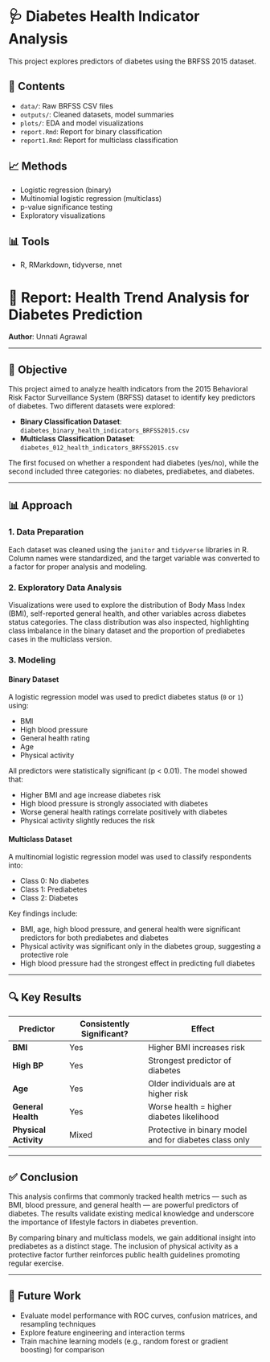 # 🩺 Diabetes Health Indicator Analysis

This project explores predictors of diabetes using the BRFSS 2015 dataset.

## 📂 Contents

- `data/`: Raw BRFSS CSV files
- `outputs/`: Cleaned datasets, model summaries
- `plots/`: EDA and model visualizations
- `report.Rmd`: Report for binary classification
- `report1.Rmd`: Report for multiclass classification

## 📈 Methods

- Logistic regression (binary)
- Multinomial logistic regression (multiclass)
- p-value significance testing
- Exploratory visualizations

## 📊 Tools

- R, RMarkdown, tidyverse, nnet
# 📄 Report: Health Trend Analysis for Diabetes Prediction

**Author**: Unnati Agrawal  

---

## 🧭 Objective

This project aimed to analyze health indicators from the 2015 Behavioral Risk Factor Surveillance System (BRFSS) dataset to identify key predictors of diabetes. Two different datasets were explored:

- **Binary Classification Dataset**: `diabetes_binary_health_indicators_BRFSS2015.csv`  
- **Multiclass Classification Dataset**: `diabetes_012_health_indicators_BRFSS2015.csv`  

The first focused on whether a respondent had diabetes (yes/no), while the second included three categories: no diabetes, prediabetes, and diabetes.

---

## 📊 Approach

### 1. Data Preparation  
Each dataset was cleaned using the `janitor` and `tidyverse` libraries in R. Column names were standardized, and the target variable was converted to a factor for proper analysis and modeling.

### 2. Exploratory Data Analysis  
Visualizations were used to explore the distribution of Body Mass Index (BMI), self-reported general health, and other variables across diabetes status categories. The class distribution was also inspected, highlighting class imbalance in the binary dataset and the proportion of prediabetes cases in the multiclass version.

### 3. Modeling

#### Binary Dataset  
A logistic regression model was used to predict diabetes status (`0` or `1`) using:

- BMI  
- High blood pressure  
- General health rating  
- Age  
- Physical activity  

All predictors were statistically significant (p < 0.01). The model showed that:

- Higher BMI and age increase diabetes risk  
- High blood pressure is strongly associated with diabetes  
- Worse general health ratings correlate positively with diabetes  
- Physical activity slightly reduces the risk  

#### Multiclass Dataset  
A multinomial logistic regression model was used to classify respondents into:

- Class 0: No diabetes  
- Class 1: Prediabetes  
- Class 2: Diabetes  

Key findings include:

- BMI, age, high blood pressure, and general health were significant predictors for both prediabetes and diabetes  
- Physical activity was significant only in the diabetes group, suggesting a protective role  
- High blood pressure had the strongest effect in predicting full diabetes  

---

## 🔍 Key Results

| Predictor           | Consistently Significant? | Effect                                                  |
|---------------------|---------------------------|----------------------------------------------------------|
| **BMI**             | Yes                       | Higher BMI increases risk                                |
| **High BP**         | Yes                       | Strongest predictor of diabetes                          |
| **Age**             | Yes                       | Older individuals are at higher risk                     |
| **General Health**  | Yes                       | Worse health = higher diabetes likelihood                |
| **Physical Activity** | Mixed                   | Protective in binary model and for diabetes class only   |

---

## ✅ Conclusion

This analysis confirms that commonly tracked health metrics — such as BMI, blood pressure, and general health — are powerful predictors of diabetes. The results validate existing medical knowledge and underscore the importance of lifestyle factors in diabetes prevention.

By comparing binary and multiclass models, we gain additional insight into prediabetes as a distinct stage. The inclusion of physical activity as a protective factor further reinforces public health guidelines promoting regular exercise.

---

## 📌 Future Work

- Evaluate model performance with ROC curves, confusion matrices, and resampling techniques  
- Explore feature engineering and interaction terms  
- Train machine learning models (e.g., random forest or gradient boosting) for comparison 
